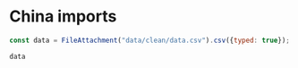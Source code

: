 # China imports

```js
const data = FileAttachment("data/clean/data.csv").csv({typed: true});
```

```js
data
```
